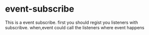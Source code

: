 # event-subscribe
This is a event subscribe.
first you should regist you listeners with subscribve.
when,event could call the listeners where event happens
